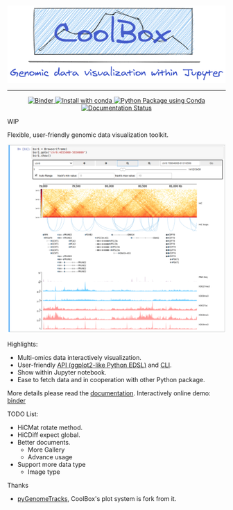<p align="center">
  <img src="docs/images/banner.png">
</p>

<hr>

<p align="center">

  <a href="https://mybinder.org/v2/gh/GangCaoLab/CoolBox/master?filepath=tests%2FTestRegion.ipynb">
    <img src="https://mybinder.org/badge_logo.svg" alt="Binder" />
  </a>
  
  <a href="https://anaconda.org/bioconda/coolbox">
    <img src="https://anaconda.org/bioconda/coolbox/badges/installer/conda.svg" alt="Install with conda" />
  </a>
  
  <a href="https://github.com/GangCaoLab/CoolBox/actions?query=workflow%3A%22Python+Package+using+Conda%22">
    <img src="https://github.com/GangCaoLab/CoolBox/workflows/Python%20Package%20using%20Conda/badge.svg" alt="Python Package using Conda" />
  </a>
  
  <a href="https://gangcaolab.github.io/CoolBox/index.html">
    <img src="https://readthedocs.org/projects/ansicolortags/badge/?version=latest" alt="Documentation Status" />
  </a>
</p>

WIP

Flexible, user-friendly genomic data visualization toolkit. 

![](docs/images/title.png)

Highlights:

* Multi-omics data interactively visualization.
* User-friendly [API (ggplot2-like Python EDSL)](https://gangcaolab.github.io/CoolBox/quick_start_API.html) and [CLI](https://gangcaolab.github.io/CoolBox/quick_start_CLI.html).
* Show within Jupyter notebook.
* Ease to fetch data and in cooperation with other Python package.

More details please read the [documentation](https://gangcaolab.github.io/CoolBox/index.html).
Interactively online demo: [binder](https://mybinder.org/v2/gh/GangCaoLab/CoolBox/master?filepath=tests%2FTestRegion.ipynb)

TODO List:

+ HiCMat rotate method.
+ HiCDiff expect global.
+ Better documents.
	+ More Gallery
	+ Advance usage
+ Support more data type
    + Image type


Thanks

+ [pyGenomeTracks](https://github.com/deeptools/pyGenomeTracks),
CoolBox's plot system is fork from it.


